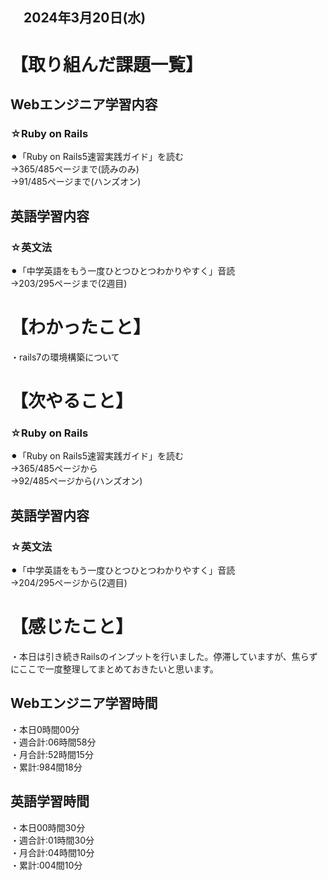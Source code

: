 ## 　2024年3月20日(水)
# 【取り組んだ課題一覧】
## Webエンジニア学習内容
### ☆Ruby on Rails
⚫︎「Ruby on Rails5速習実践ガイド」を読む<br>
→365/485ページまで(読みのみ)<br>
→91/485ページまで(ハンズオン)<br>
## 英語学習内容
### ☆英文法
⚫︎「中学英語をもう一度ひとつひとつわかりやすく」音読<br>
→203/295ページまで(2週目)<br>
# 【わかったこと】
・rails7の環境構築について<br>
# 【次やること】
### ☆Ruby on Rails
⚫︎「Ruby on Rails5速習実践ガイド」を読む<br>
→365/485ページから<br>
→92/485ページから(ハンズオン)<br>
## 英語学習内容
### ☆英文法
⚫︎「中学英語をもう一度ひとつひとつわかりやすく」音読<br>
→204/295ページから(2週目)<br>
# 【感じたこと】
・本日は引き続きRailsのインプットを行いました。停滞していますが、焦らずにここで一度整理してまとめておきたいと思います。<br>
## Webエンジニア学習時間
・本日0時間00分<br>
・週合計:06時間58分<br>
・月合計:52時間15分<br>
・累計:984間18分<br>
## 英語学習時間
・本日00時間30分<br>
・週合計:01時間30分<br>
・月合計:04時間10分<br>
・累計:004間10分<br>
